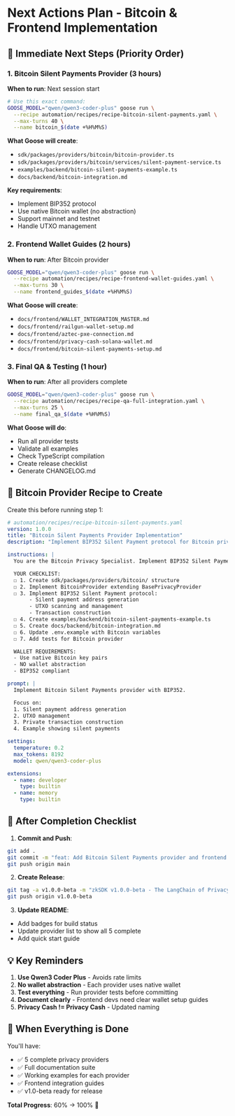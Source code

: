# Next Actions Plan - Bitcoin & Frontend Implementation

## 🎯 Immediate Next Steps (Priority Order)

### 1. Bitcoin Silent Payments Provider (3 hours)
**When to run**: Next session start
```bash
# Use this exact command:
GOOSE_MODEL="qwen/qwen3-coder-plus" goose run \
  --recipe automation/recipes/recipe-bitcoin-silent-payments.yaml \
  --max-turns 40 \
  --name bitcoin_$(date +%H%M%S)
```

**What Goose will create**:
- `sdk/packages/providers/bitcoin/bitcoin-provider.ts`
- `sdk/packages/providers/bitcoin/services/silent-payment-service.ts`
- `examples/backend/bitcoin-silent-payments-example.ts`
- `docs/backend/bitcoin-integration.md`

**Key requirements**:
- Implement BIP352 protocol
- Use native Bitcoin wallet (no abstraction)
- Support mainnet and testnet
- Handle UTXO management

### 2. Frontend Wallet Guides (2 hours)
**When to run**: After Bitcoin provider
```bash
GOOSE_MODEL="qwen/qwen3-coder-plus" goose run \
  --recipe automation/recipes/recipe-frontend-wallet-guides.yaml \
  --max-turns 30 \
  --name frontend_guides_$(date +%H%M%S)
```

**What Goose will create**:
- `docs/frontend/WALLET_INTEGRATION_MASTER.md`
- `docs/frontend/railgun-wallet-setup.md`
- `docs/frontend/aztec-pxe-connection.md`
- `docs/frontend/privacy-cash-solana-wallet.md`
- `docs/frontend/bitcoin-silent-payments-setup.md`

### 3. Final QA & Testing (1 hour)
**When to run**: After all providers complete
```bash
GOOSE_MODEL="qwen/qwen3-coder-plus" goose run \
  --recipe automation/recipes/recipe-qa-full-integration.yaml \
  --max-turns 25 \
  --name final_qa_$(date +%H%M%S)
```

**What Goose will do**:
- Run all provider tests
- Validate all examples
- Check TypeScript compilation
- Create release checklist
- Generate CHANGELOG.md

## 📝 Bitcoin Provider Recipe to Create

Create this before running step 1:

```yaml
# automation/recipes/recipe-bitcoin-silent-payments.yaml
version: 1.0.0
title: "Bitcoin Silent Payments Provider Implementation"
description: "Implement BIP352 Silent Payment protocol for Bitcoin privacy"

instructions: |
  You are the Bitcoin Privacy Specialist. Implement BIP352 Silent Payments.

  YOUR CHECKLIST:
  ☐ 1. Create sdk/packages/providers/bitcoin/ structure
  ☐ 2. Implement BitcoinProvider extending BasePrivacyProvider
  ☐ 3. Implement BIP352 Silent Payment protocol:
       - Silent payment address generation
       - UTXO scanning and management
       - Transaction construction
  ☐ 4. Create examples/backend/bitcoin-silent-payments-example.ts
  ☐ 5. Create docs/backend/bitcoin-integration.md
  ☐ 6. Update .env.example with Bitcoin variables
  ☐ 7. Add tests for Bitcoin provider

  WALLET REQUIREMENTS:
  - Use native Bitcoin key pairs
  - NO wallet abstraction
  - BIP352 compliant

prompt: |
  Implement Bitcoin Silent Payments provider with BIP352.

  Focus on:
  1. Silent payment address generation
  2. UTXO management
  3. Private transaction construction
  4. Example showing silent payments

settings:
  temperature: 0.2
  max_tokens: 8192
  model: qwen/qwen3-coder-plus

extensions:
  - name: developer
    type: builtin
  - name: memory
    type: builtin
```

## 🚀 After Completion Checklist

1. **Commit and Push**:
```bash
git add .
git commit -m "feat: Add Bitcoin Silent Payments provider and frontend guides"
git push origin main
```

2. **Create Release**:
```bash
git tag -a v1.0.0-beta -m "zkSDK v1.0.0-beta - The LangChain of Privacy"
git push origin v1.0.0-beta
```

3. **Update README**:
- Add badges for build status
- Update provider list to show all 5 complete
- Add quick start guide

## 💡 Key Reminders

1. **Use Qwen3 Coder Plus** - Avoids rate limits
2. **No wallet abstraction** - Each provider uses native wallet
3. **Test everything** - Run provider tests before committing
4. **Document clearly** - Frontend devs need clear wallet setup guides
5. **Privacy Cash != Privacy Cash** - Updated naming

## 🎉 When Everything is Done

You'll have:
- ✅ 5 complete privacy providers
- ✅ Full documentation suite
- ✅ Working examples for each provider
- ✅ Frontend integration guides
- ✅ v1.0-beta ready for release

**Total Progress**: 60% → 100% 🚀
